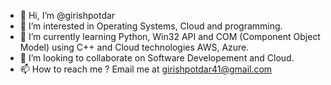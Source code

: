 - 👋 Hi, I’m @girishpotdar
- 👀 I’m interested in Operating Systems, Cloud and programming.
- 🌱 I’m currently learning Python, Win32 API and COM (Component Object Model) using C++ and Cloud technologies AWS, Azure.
- 💞️ I’m looking to collaborate on Software Developement and Cloud.
- 📫 How to reach me ? Email me at girishpotdar41@gmail.com

<!---
girishpotdar/girishpotdar is a ✨ special ✨ repository because its `README.md` (this file) appears on your GitHub profile.
You can click the Preview link to take a look at your changes.
--->
